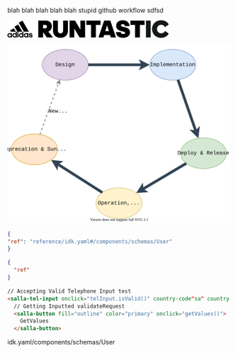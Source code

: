 
blah blah blah blah blah stupid github workflow sdfsd

![](../assets/images/adidas-runtastic_logo_horizontal_cmyk_black.svg)

![api-lifecycle-alt.svg](../assets/images/api-lifecycle-alt.svg)

```json stupid thing
{
"ref": "reference/idk.yaml#/components/schemas/User"
}
```

```json jsonSchemasdfsdfs 
{
  "ref"
}
```

```html
// Accepting Valid Telephone Input test
<salla-tel-input onclick="telInput.isValid()" country-code"sa" country-key="+966" mobile="5555555">
  // Getting Inputted validateRequest
  <salla-button fill="outline" color="primary" onclick="getValues()">
    GetValues
  </salla-button>
```

idk.yaml/components/schemas/User
